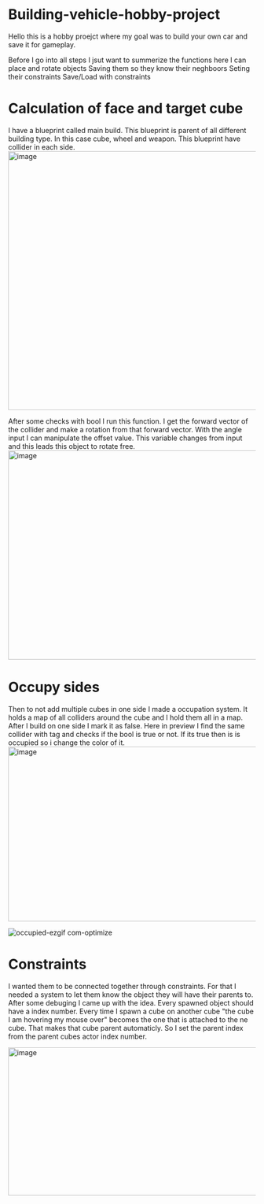 # Building-vehicle-hobby-project

Hello this is a hobby proejct where my goal was to build your own car and save it for gameplay. 

Before I go into all steps I jsut want to summerize the functions here
I can place and rotate objects 
Saving them so they know their neghboors 
Seting their constraints
Save/Load with constraints

# Calculation of face and target cube

I have a blueprint called main build. This blueprint is parent of all different building type. In this case cube, wheel and weapon. This blueprint have collider in each side. 
<img width="769" height="526" alt="image" src="https://github.com/user-attachments/assets/49f3cff0-78e8-45d6-bf47-ae2a9268d69b" />

After some checks with bool I run this function. I get the forward vector of the collider and make a rotation from that forward vector. With the angle input I can manipulate the offset 
value. This variable changes from input and this leads this object to rotate free.  
<img width="745" height="425" alt="image" src="https://github.com/user-attachments/assets/7722bf45-df39-4964-91ff-34de679637d2" />

# Occupy sides
Then to not add multiple cubes in one side I made a occupation system. It holds a map of all colliders around the cube and I hold them all in a map. After I build on one side
I mark it as false. Here in preview I find the same collider with tag and checks if the bool is true or not. If its true then is is occupied so i change the color of it. 
<img width="776" height="355" alt="image" src="https://github.com/user-attachments/assets/8fa190a3-8ce1-4be9-92b1-0a3b58c7f35b" />

![occupied-ezgif com-optimize](https://github.com/user-attachments/assets/199753b2-c277-4f08-9bba-97f2396a5730)

# Constraints
I wanted them to be connected together through constraints. For that I needed a system to let them know the object they will have their parents to. After some debuging I came up with the idea. Every spawned object should have a index number. Every time I spawn a cube on another cube "the cube I am hovering my mouse over" becomes the one that is attached to the ne cube. That makes that cube parent automaticly. So I set the parent index from the parent cubes actor index number. 

<img width="635" height="301" alt="image" src="https://github.com/user-attachments/assets/6a31eb82-2a51-4bf0-81e4-cb7fa638a95f" />




